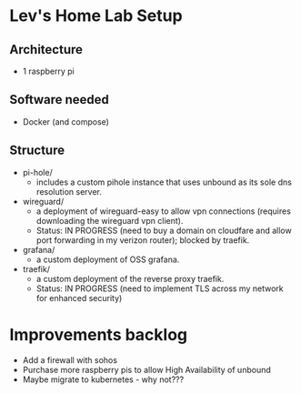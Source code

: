 # Lev's Home Lab Setup

## Architecture
- 1 raspberry pi 

## Software needed
- Docker (and compose)

## Structure

- pi-hole/
    - includes a custom pihole instance that uses unbound as its sole dns resolution server.
- wireguard/
    - a deployment of wireguard-easy to allow vpn connections (requires downloading the wireguard vpn client).
    - Status: IN PROGRESS (need to buy a domain on cloudfare and allow port forwarding in my verizon router); blocked by traefik.
- grafana/
    - a custom deployment of OSS grafana.
- traefik/
    - a custom deployment of the reverse proxy traefik. 
    - Status: IN PROGRESS (need to implement TLS across my network for enhanced security)

# Improvements backlog
- Add a firewall with sohos
- Purchase more raspberry pis to allow High Availability of unbound
- Maybe migrate to kubernetes - why not???

